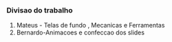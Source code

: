 ### Divisao do trabalho 

1. Mateus - Telas de fundo , Mecanicas e Ferramentas
2. Bernardo-Animacoes e confeccao dos slides
